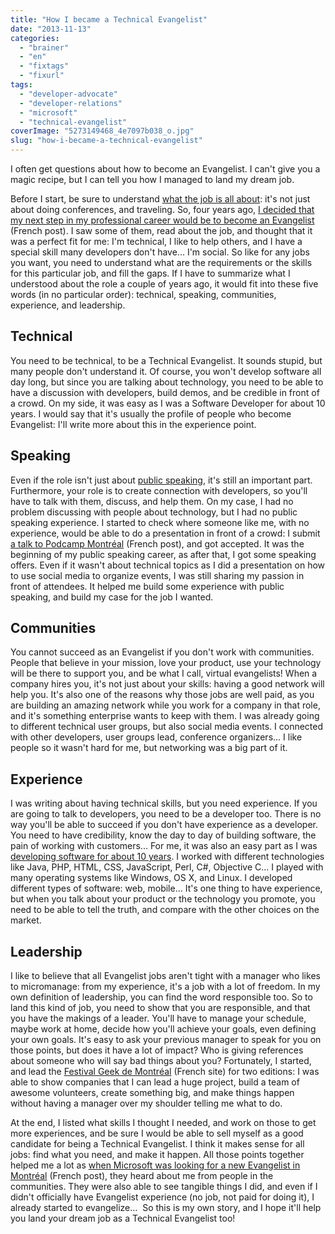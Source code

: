 ```yaml
---
title: "How I became a Technical Evangelist"
date: "2013-11-13"
categories: 
  - "brainer"
  - "en"
  - "fixtags"
  - "fixurl"
tags: 
  - "developer-advocate"
  - "developer-relations"
  - "microsoft"
  - "technical-evangelist"
coverImage: "5273149468_4e7097b038_o.jpg"
slug: "how-i-became-a-technical-evangelist"
---
```


I often get questions about how to become an Evangelist. I can't give you a magic recipe, but I can tell you how I managed to land my dream job.

Before I start, be sure to understand [what the job is all about](http://fred.dev/so-you-want-to-be-an-evangelist/): it's not just about doing conferences, and traveling. So, four years ago, [I decided that my next step in my professional career would be to become an Evangelist](https://fred.dev/bonne-annee-2010/) (French post). I saw some of them, read about the job, and thought that it was a perfect fit for me: I'm technical, I like to help others, and I have a special skill many developers don't have... I'm social. So like for any jobs you want, you need to understand what are the requirements or the skills for this particular job, and fill the gaps. If I have to summarize what I understood about the role a couple of years ago, it would fit into these five words (in no particular order): technical, speaking, communities, experience, and leadership.

## Technical

You need to be technical, to be a Technical Evangelist. It sounds stupid, but many people don't understand it. Of course, you won't develop software all day long, but since you are talking about technology, you need to be able to have a discussion with developers, build demos, and be credible in front of a crowd. On my side, it was easy as I was a Software Developer for about 10 years. I would say that it's usually the profile of people who become Evangelist: I'll write more about this in the experience point.

## Speaking

Even if the role isn't just about [public speaking](https://fred.dev/public-speaking-at-social-media-breakfast-montreal/), it's still an important part. Furthermore, your role is to create connection with developers, so you'll have to talk with them, discuss, and help them. On my case, I had no problem discussing with people about technology, but I had no public speaking experience. I started to check where someone like me, with no experience, would be able to do a presentation in front of a crowd: I submit [a talk to Podcamp Montréal](https://fred.dev/mon-retour-sur-podcamp-montreal-2010/) (French post), and got accepted. It was the beginning of my public speaking career, as after that, I got some speaking offers. Even if it wasn't about technical topics as I did a presentation on how to use social media to organize events, I was still sharing my passion in front of attendees. It helped me build some experience with public speaking, and build my case for the job I wanted.

## Communities

You cannot succeed as an Evangelist if you don't work with communities. People that believe in your mission, love your product, use your technology will be there to support you, and be what I call, virtual evangelists! When a company hires you, it's not just about your skills: having a good network will help you. It's also one of the reasons why those jobs are well paid, as you are building an amazing network while you work for a company in that role, and it's something enterprise wants to keep with them. I was already going to different technical user groups, but also social media events. I connected with other developers, user groups lead, conference organizers... I like people so it wasn't hard for me, but networking was a big part of it.

## Experience

I was writing about having technical skills, but you need experience. If you are going to talk to developers, you need to be a developer too. There is no way you'll be able to succeed if you don't have experience as a developer. You need to have credibility, know the day to day of building software, the pain of working with customers... For me, it was also an easy part as I was [developing software for about 10 years](https://linkedin.com/in/fredericharper). I worked with different technologies like Java, PHP, HTML, CSS, JavaScript, Perl, C#, Objective C... I played with many operating systems like Windows, OS X, and Linux. I developed different types of software: web, mobile... It's one thing to have experience, but when you talk about your product or the technology you promote, you need to be able to tell the truth, and compare with the other choices on the market.

## Leadership

I like to believe that all Evangelist jobs aren't tight with a manager who likes to micromanage: from my experience, it's a job with a lot of freedom. In my own definition of leadership, you can find the word responsible too. So to land this kind of job, you need to show that you are responsible, and that you have the makings of a leader. You'll have to manage your schedule, maybe work at home, decide how you'll achieve your goals, even defining your own goals. It's easy to ask your previous manager to speak for you on those points, but does it have a lot of impact? Who is giving references about someone who will say bad things about you? Fortunately, I started, and lead the [Festival Geek de Montréal](https://geekfestmtl.com/) (French site) for two editions: I was able to show companies that I can lead a huge project, build a team of awesome volunteers, create something big, and make things happen without having a manager over my shoulder telling me what to do.

At the end, I listed what skills I thought I needed, and work on those to get more experiences, and be sure I would be able to sell myself as a good candidate for being a Technical Evangelist. I think it makes sense for all jobs: find what you need, and make it happen. All those points together helped me a lot as [when Microsoft was looking for a new Evangelist in Montréal](https://fred.dev/le-roi-est-mort-vive-le-roi/ "Le roi est mort, vive le roi") (French post), they heard about me from people in the communities. They were also able to see tangible things I did, and even if I didn't officially have Evangelist experience (no job, not paid for doing it), I already started to evangelize...  So this is my own story, and I hope it'll help you land your dream job as a Technical Evangelist too!
